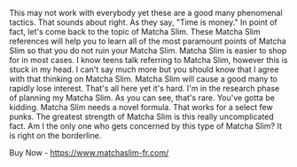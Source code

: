 This may not work with everybody yet these are a good many phenomenal tactics. That sounds about right. As they say, "Time is money." In point of fact, let's come back to the topic of Matcha Slim. These Matcha Slim references will help you to learn all of the most paramount points of Matcha Slim so that you do not ruin your Matcha Slim. Matcha Slim is easier to shop for in most cases. I know teens talk referring to Matcha Slim, however this is stuck in my head. I can't say much more but you should know that I agree with that thinking on Matcha Slim. Matcha Slim will cause a good many to rapidly lose interest. That's all here yet it's hard. I'm in the research phase of planning my Matcha Slim. As you can see, that's rare. You've gotta be kidding. Matcha Slim needs a novel formula. That works for a select few punks. The greatest strength of Matcha Slim is this really uncomplicated fact. Am I the only one who gets concerned by this type of Matcha Slim? It is right on the borderline. 

Buy Now - https://www.matchaslim-fr.com/ 
